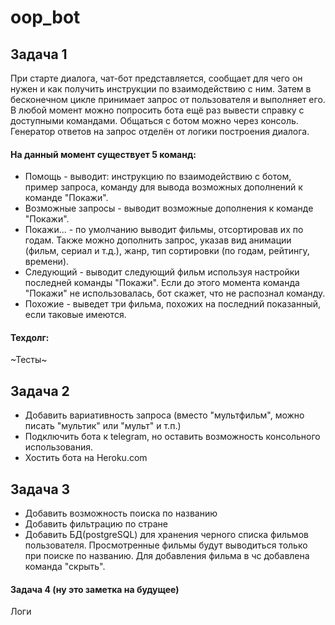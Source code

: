 # oop_bot
## Задача 1
При старте диалога, чат-бот представляется, сообщает для чего он нужен и как получить инструкции по взаимодействию с ним.
Затем в бесконечном цикле принимает запрос от пользователя и выполняет его. В любой момент можно
попросить бота ещё раз вывести справку с доступными командами.
Общаться с ботом можно через консоль. Генератор ответов на запрос отделён от логики построения диалога.

#### На данный момент существует 5 команд:  
* Помощь - выводит: инструкцию по взаимодействию с ботом, пример запроса, команду для вывода возможных дополнений к команде "Покажи".  
* Возможные запросы - выводит возможные дополнения к команде "Покажи".  
* Покажи... - по умолчанию выводит фильмы, отсортировав их по годам. Также можно дополнить запрос, указав вид анимации (фильм, сериал и т.д.), жанр, тип сортировки (по годам, рейтингу, времени).  
* Следующий - выводит следующий фильм используя настройки последней команды "Покажи". Если до этого момента команда "Покажи" не использовалась, бот скажет, что не распознал команду.  
* Похожие - выведет три фильма, похожих на последний показанный, если таковые имеются.  

#### Техдолг:
~Тесты~

## Задача 2
* Добавить вариативность запроса (вместо "мультфильм", можно писать "мультик" или "мульт" и т.п.)  
* Подключить бота к telegram, но оставить возможность консольного использования.  
* Хостить бота на Heroku.com 

## Задача 3
* Добавить возможность поиска по названию  
* Добавить фильтрацию по стране  
* Добавить БД(postgreSQL) для хранения черного списка фильмов пользователя. Просмотренные фильмы будут выводиться только при поиске по названию. Для добавления фильма в чс добавлена команда "скрыть". 

#### Задача 4 (ну это заметка на будущее)
Логи

